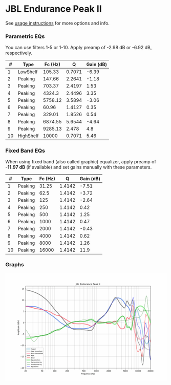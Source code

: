# JBL Endurance Peak II
See [usage instructions](https://github.com/jaakkopasanen/AutoEq#usage) for more options and info.

### Parametric EQs
You can use filters 1-5 or 1-10. Apply preamp of -2.98 dB or -6.92 dB, respectively.

|   # | Type      |   Fc (Hz) |      Q |   Gain (dB) |
|-----|-----------|-----------|--------|-------------|
|   1 | LowShelf  |    105.33 | 0.7071 |       -6.39 |
|   2 | Peaking   |    147.66 | 2.2641 |       -1.18 |
|   3 | Peaking   |    703.37 | 2.4197 |        1.53 |
|   4 | Peaking   |   4324.3  | 2.4496 |        3.35 |
|   5 | Peaking   |   5758.12 | 3.5894 |       -3.06 |
|   6 | Peaking   |     60.96 | 1.4127 |        0.35 |
|   7 | Peaking   |    329.01 | 1.8526 |        0.54 |
|   8 | Peaking   |   6874.55 | 5.6544 |       -4.64 |
|   9 | Peaking   |   9285.13 | 2.478  |        4.8  |
|  10 | HighShelf |  10000    | 0.7071 |        5.46 |

### Fixed Band EQs
When using fixed band (also called graphic) equalizer, apply preamp of **-11.97 dB** (if available) and set gains manually with these parameters.

|   # | Type    |   Fc (Hz) |      Q |   Gain (dB) |
|-----|---------|-----------|--------|-------------|
|   1 | Peaking |     31.25 | 1.4142 |       -7.51 |
|   2 | Peaking |     62.5  | 1.4142 |       -3.72 |
|   3 | Peaking |    125    | 1.4142 |       -2.64 |
|   4 | Peaking |    250    | 1.4142 |        0.42 |
|   5 | Peaking |    500    | 1.4142 |        1.25 |
|   6 | Peaking |   1000    | 1.4142 |        0.47 |
|   7 | Peaking |   2000    | 1.4142 |       -0.43 |
|   8 | Peaking |   4000    | 1.4142 |        0.62 |
|   9 | Peaking |   8000    | 1.4142 |        1.26 |
|  10 | Peaking |  16000    | 1.4142 |       11.9  |

### Graphs
![](./JBL%20Endurance%20Peak%20II.png)
